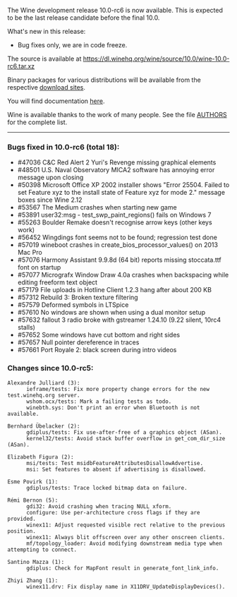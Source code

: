 The Wine development release 10.0-rc6 is now available. This is
expected to be the last release candidate before the final 10.0.

What's new in this release:
  - Bug fixes only, we are in code freeze.

The source is available at <https://dl.winehq.org/wine/source/10.0/wine-10.0-rc6.tar.xz>

Binary packages for various distributions will be available
from the respective [download sites][1].

You will find documentation [here][2].

Wine is available thanks to the work of many people.
See the file [AUTHORS][3] for the complete list.

[1]: https://gitlab.winehq.org/wine/wine/-/wikis/Download
[2]: https://gitlab.winehq.org/wine/wine/-/wikis/Documentation
[3]: https://gitlab.winehq.org/wine/wine/-/raw/wine-10.0-rc6/AUTHORS

----------------------------------------------------------------

### Bugs fixed in 10.0-rc6 (total 18):

 - #47036  C&C Red Alert 2 Yuri's Revenge missing graphical elements
 - #48501  U.S. Naval Observatory MICA2 software has annoying error message upon closing
 - #50398  Microsoft Office XP 2002 installer shows "Error 25504. Failed to set Feature xyz to the install state of Feature xyz for mode 2." message boxes since Wine 2.12
 - #53567  The Medium crashes when starting new game
 - #53891  user32:msg - test_swp_paint_regions() fails on Windows 7
 - #55263  Boulder Remake doesn't recognise arrow keys (other keys work)
 - #56452  Wingdings font seems not to be found; regression test done
 - #57019  wineboot crashes in create_bios_processor_values() on 2013 Mac Pro
 - #57076  Harmony Assistant 9.9.8d (64 bit) reports missing stoccata.ttf font on startup
 - #57077  Micrografx Window Draw 4.0a crashes when backspacing while editing freeform text object
 - #57179  File uploads in Hotline Client 1.2.3 hang after about 200 KB
 - #57312  Rebuild 3: Broken texture filtering
 - #57579  Deformed symbols in LTSpice
 - #57610  No windows are shown when using a dual monitor setup
 - #57632  fallout 3 radio broke with gstreamer 1.24.10 (9.22 silent, 10rc4 stalls)
 - #57652  Some windows have cut bottom and right sides
 - #57657  Null pointer dereference in traces
 - #57661  Port Royale 2: black screen during intro videos

### Changes since 10.0-rc5:
```
Alexandre Julliard (3):
      ieframe/tests: Fix more property change errors for the new test.winehq.org server.
      wshom.ocx/tests: Mark a failing tests as todo.
      winebth.sys: Don't print an error when Bluetooth is not available.

Bernhard Übelacker (2):
      gdiplus/tests: Fix use-after-free of a graphics object (ASan).
      kernel32/tests: Avoid stack buffer overflow in get_com_dir_size (ASan).

Elizabeth Figura (2):
      msi/tests: Test msidbFeatureAttributesDisallowAdvertise.
      msi: Set features to absent if advertising is disallowed.

Esme Povirk (1):
      gdiplus/tests: Trace locked bitmap data on failure.

Rémi Bernon (5):
      gdi32: Avoid crashing when tracing NULL xform.
      configure: Use per-architecture cross flags if they are provided.
      winex11: Adjust requested visible rect relative to the previous position.
      winex11: Always blit offscreen over any other onscreen clients.
      mf/topology_loader: Avoid modifying downstream media type when attempting to connect.

Santino Mazza (1):
      gdiplus: Check for MapFont result in generate_font_link_info.

Zhiyi Zhang (1):
      winex11.drv: Fix display name in X11DRV_UpdateDisplayDevices().
```
